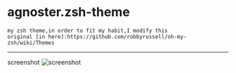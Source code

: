 agnoster.zsh-theme
==================

    my zsh theme,in order to fit my habit,I modify this
    original [in here]:https://github.com/robbyrussell/oh-my-zsh/wiki/Themes
------------------
screenshot
![screenshot](https://raw.githubusercontent.com/shuiqingliu/agnoster.zsh-theme/master/show.png)
